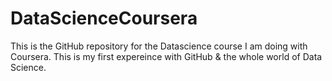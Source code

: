 # DataScienceCoursera
This is the GitHub repository for the Datascience course I am doing with Coursera.
This is my first expereince with GitHub & the whole world of Data Science.
